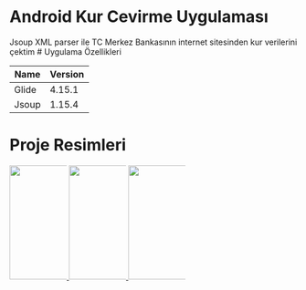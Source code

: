 # Android Kur Cevirme Uygulaması

<p>
 Jsoup XML parser ile TC Merkez Bankasının internet sitesinden kur verilerini çektim
# Uygulama Özellikleri

  Name      |      Version
 ------------- | ------------- 
 Glide         | 4.15.1        
 Jsoup         | 1.15.4        

</p>

# Proje Resimleri
  
 <p> 
  <a href="https://github.com/Mehmetjr/android_kur_cevirme_uygulamasi/blob/main/images/cur1.png" target="_blank">
  <img src="https://github.com/Mehmetjr/android_kur_cevirme_uygulamasi/blob/main/images/cur1.png" width="200" style="max-width:100;">
  </a>
  <a href="https://github.com/Mehmetjr/android_kur_cevirme_uygulamasi/blob/main/images/cur2.png" target="_blank">
  <img src="https://github.com/Mehmetjr/android_kur_cevirme_uygulamasi/blob/main/images/cur2.png" width="200" style="max-width:100;">
  </a>
  <a href="https://github.com/Mehmetjr/android_kur_cevirme_uygulamasi/blob/main/images/cur3.png" target="_blank">
  <img src="https://github.com/Mehmetjr/android_kur_cevirme_uygulamasi/blob/main/images/cur3.png" width="200" style="max-width:100;">
  </a>
  </p>
  
